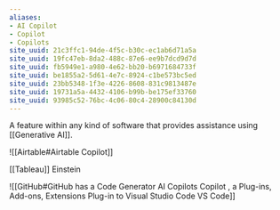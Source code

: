 ```yaml
---
aliases:
- AI Copilot
- Copilot
- Copilots
site_uuid: 21c3ffc1-94de-4f5c-b30c-ec1ab6d71a5a
site_uuid: 19fc47eb-8da2-488c-87e6-ee9b7dcd9d7d
site_uuid: fb5949e1-a980-4e62-bb20-b6971684733f
site_uuid: be1855a2-5d61-4e7c-8924-c1be573bc5ed
site_uuid: 23bb5348-1f3e-4226-8608-831c9813487e
site_uuid: 19731a5a-4432-4106-b99b-be175ef33760
site_uuid: 93985c52-76bc-4c06-80c4-28900c84130d
---
```


A feature within any kind of software that provides assistance using [[Generative AI]].  

![[Airtable#Airtable Copilot]]

[[Tableau]] Einstein

![[GitHub#GitHub has a Code Generator AI Copilots Copilot , a Plug-ins, Add-ons, Extensions Plug-in to Visual Studio Code VS Code]]